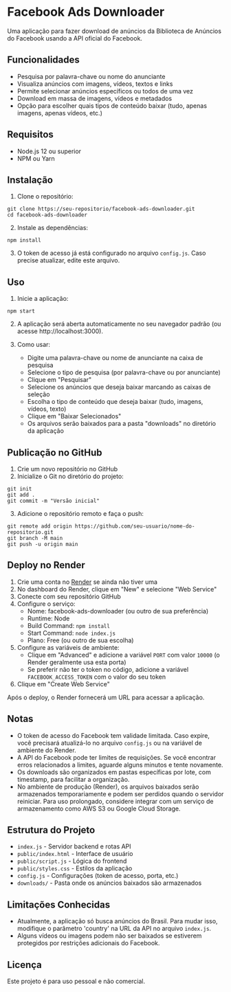 # Facebook Ads Downloader

Uma aplicação para fazer download de anúncios da Biblioteca de Anúncios do Facebook usando a API oficial do Facebook.

## Funcionalidades

- Pesquisa por palavra-chave ou nome do anunciante
- Visualiza anúncios com imagens, vídeos, textos e links
- Permite selecionar anúncios específicos ou todos de uma vez
- Download em massa de imagens, vídeos e metadados
- Opção para escolher quais tipos de conteúdo baixar (tudo, apenas imagens, apenas vídeos, etc.)

## Requisitos

- Node.js 12 ou superior
- NPM ou Yarn

## Instalação

1. Clone o repositório:
```
git clone https://seu-repositorio/facebook-ads-downloader.git
cd facebook-ads-downloader
```

2. Instale as dependências:
```
npm install
```

3. O token de acesso já está configurado no arquivo `config.js`. Caso precise atualizar, edite este arquivo.

## Uso

1. Inicie a aplicação:
```
npm start
```

2. A aplicação será aberta automaticamente no seu navegador padrão (ou acesse http://localhost:3000).

3. Como usar:
   - Digite uma palavra-chave ou nome de anunciante na caixa de pesquisa
   - Selecione o tipo de pesquisa (por palavra-chave ou por anunciante)
   - Clique em "Pesquisar"
   - Selecione os anúncios que deseja baixar marcando as caixas de seleção
   - Escolha o tipo de conteúdo que deseja baixar (tudo, imagens, vídeos, texto)
   - Clique em "Baixar Selecionados"
   - Os arquivos serão baixados para a pasta "downloads" no diretório da aplicação

## Publicação no GitHub

1. Crie um novo repositório no GitHub
2. Inicialize o Git no diretório do projeto:
```
git init
git add .
git commit -m "Versão inicial"
```

3. Adicione o repositório remoto e faça o push:
```
git remote add origin https://github.com/seu-usuario/nome-do-repositorio.git
git branch -M main
git push -u origin main
```

## Deploy no Render

1. Crie uma conta no [Render](https://render.com/) se ainda não tiver uma
2. No dashboard do Render, clique em "New" e selecione "Web Service"
3. Conecte com seu repositório GitHub
4. Configure o serviço:
   - Nome: facebook-ads-downloader (ou outro de sua preferência)
   - Runtime: Node
   - Build Command: `npm install`
   - Start Command: `node index.js`
   - Plano: Free (ou outro de sua escolha)
5. Configure as variáveis de ambiente:
   - Clique em "Advanced" e adicione a variável `PORT` com valor `10000` (o Render geralmente usa esta porta)
   - Se preferir não ter o token no código, adicione a variável `FACEBOOK_ACCESS_TOKEN` com o valor do seu token
6. Clique em "Create Web Service"

Após o deploy, o Render fornecerá um URL para acessar a aplicação.

## Notas

- O token de acesso do Facebook tem validade limitada. Caso expire, você precisará atualizá-lo no arquivo `config.js` ou na variável de ambiente do Render.
- A API do Facebook pode ter limites de requisições. Se você encontrar erros relacionados a limites, aguarde alguns minutos e tente novamente.
- Os downloads são organizados em pastas específicas por lote, com timestamp, para facilitar a organização.
- No ambiente de produção (Render), os arquivos baixados serão armazenados temporariamente e podem ser perdidos quando o servidor reiniciar. Para uso prolongado, considere integrar com um serviço de armazenamento como AWS S3 ou Google Cloud Storage.

## Estrutura do Projeto

- `index.js` - Servidor backend e rotas API
- `public/index.html` - Interface de usuário
- `public/script.js` - Lógica do frontend
- `public/styles.css` - Estilos da aplicação
- `config.js` - Configurações (token de acesso, porta, etc.)
- `downloads/` - Pasta onde os anúncios baixados são armazenados

## Limitações Conhecidas

- Atualmente, a aplicação só busca anúncios do Brasil. Para mudar isso, modifique o parâmetro 'country' na URL da API no arquivo `index.js`.
- Alguns vídeos ou imagens podem não ser baixados se estiverem protegidos por restrições adicionais do Facebook.

## Licença

Este projeto é para uso pessoal e não comercial. 
